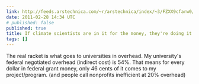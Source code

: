 ```yaml
---
link: http://feeds.arstechnica.com/~r/arstechnica/index/~3/FZXX9cfarw0/if-climate-scientists-push-the-consensus-its-not-for-the-money.ars
date: 2011-02-28 14:34 UTC
# published: false
published: true
title: If climate scientists are in it for the money, they're doing it wrong
tags: []
---
```


The real racket is what goes to universities in overhead. My university's federal negotiated overhead (indirect cost) is 54%. That means for every dollar in federal grant money, only 46 cents of it comes to my project/program. (and people call nonprofits inefficient at 20% overhead)
